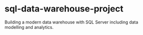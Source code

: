 # sql-data-warehouse-project
Building a modern data warehouse with SQL Server including data modelling and analytics.
